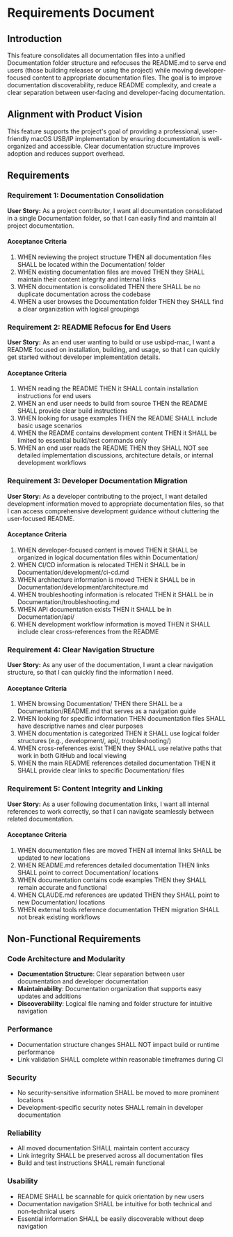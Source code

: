 # Requirements Document

## Introduction

This feature consolidates all documentation files into a unified Documentation folder structure and refocuses the README.md to serve end users (those building releases or using the project) while moving developer-focused content to appropriate documentation files. The goal is to improve documentation discoverability, reduce README complexity, and create a clear separation between user-facing and developer-facing documentation.

## Alignment with Product Vision

This feature supports the project's goal of providing a professional, user-friendly macOS USB/IP implementation by ensuring documentation is well-organized and accessible. Clear documentation structure improves adoption and reduces support overhead.

## Requirements

### Requirement 1: Documentation Consolidation

**User Story:** As a project contributor, I want all documentation consolidated in a single Documentation folder, so that I can easily find and maintain all project documentation.

#### Acceptance Criteria

1. WHEN reviewing the project structure THEN all documentation files SHALL be located within the Documentation/ folder
2. WHEN existing documentation files are moved THEN they SHALL maintain their content integrity and internal links
3. WHEN documentation is consolidated THEN there SHALL be no duplicate documentation across the codebase
4. WHEN a user browses the Documentation folder THEN they SHALL find a clear organization with logical groupings

### Requirement 2: README Refocus for End Users

**User Story:** As an end user wanting to build or use usbipd-mac, I want a README focused on installation, building, and usage, so that I can quickly get started without developer implementation details.

#### Acceptance Criteria

1. WHEN reading the README THEN it SHALL contain installation instructions for end users
2. WHEN an end user needs to build from source THEN the README SHALL provide clear build instructions
3. WHEN looking for usage examples THEN the README SHALL include basic usage scenarios
4. WHEN the README contains development content THEN it SHALL be limited to essential build/test commands only
5. WHEN an end user reads the README THEN they SHALL NOT see detailed implementation discussions, architecture details, or internal development workflows

### Requirement 3: Developer Documentation Migration

**User Story:** As a developer contributing to the project, I want detailed development information moved to appropriate documentation files, so that I can access comprehensive development guidance without cluttering the user-focused README.

#### Acceptance Criteria

1. WHEN developer-focused content is moved THEN it SHALL be organized in logical documentation files within Documentation/
2. WHEN CI/CD information is relocated THEN it SHALL be in Documentation/development/ci-cd.md
3. WHEN architecture information is moved THEN it SHALL be in Documentation/development/architecture.md
4. WHEN troubleshooting information is relocated THEN it SHALL be in Documentation/troubleshooting.md
5. WHEN API documentation exists THEN it SHALL be in Documentation/api/
6. WHEN development workflow information is moved THEN it SHALL include clear cross-references from the README

### Requirement 4: Clear Navigation Structure

**User Story:** As any user of the documentation, I want a clear navigation structure, so that I can quickly find the information I need.

#### Acceptance Criteria

1. WHEN browsing Documentation/ THEN there SHALL be a Documentation/README.md that serves as a navigation guide
2. WHEN looking for specific information THEN documentation files SHALL have descriptive names and clear purposes
3. WHEN documentation is categorized THEN it SHALL use logical folder structures (e.g., development/, api/, troubleshooting/)
4. WHEN cross-references exist THEN they SHALL use relative paths that work in both GitHub and local viewing
5. WHEN the main README references detailed documentation THEN it SHALL provide clear links to specific Documentation/ files

### Requirement 5: Content Integrity and Linking

**User Story:** As a user following documentation links, I want all internal references to work correctly, so that I can navigate seamlessly between related documentation.

#### Acceptance Criteria

1. WHEN documentation files are moved THEN all internal links SHALL be updated to new locations
2. WHEN README.md references detailed documentation THEN links SHALL point to correct Documentation/ locations
3. WHEN documentation contains code examples THEN they SHALL remain accurate and functional
4. WHEN CLAUDE.md references are updated THEN they SHALL point to new Documentation/ locations
5. WHEN external tools reference documentation THEN migration SHALL not break existing workflows

## Non-Functional Requirements

### Code Architecture and Modularity
- **Documentation Structure**: Clear separation between user documentation and developer documentation
- **Maintainability**: Documentation organization that supports easy updates and additions
- **Discoverability**: Logical file naming and folder structure for intuitive navigation

### Performance
- Documentation structure changes SHALL NOT impact build or runtime performance
- Link validation SHALL complete within reasonable timeframes during CI

### Security  
- No security-sensitive information SHALL be moved to more prominent locations
- Development-specific security notes SHALL remain in developer documentation

### Reliability
- All moved documentation SHALL maintain content accuracy
- Link integrity SHALL be preserved across all documentation files
- Build and test instructions SHALL remain functional

### Usability
- README SHALL be scannable for quick orientation by new users
- Documentation navigation SHALL be intuitive for both technical and non-technical users
- Essential information SHALL be easily discoverable without deep navigation